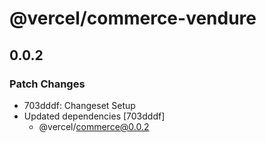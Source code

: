 # @vercel/commerce-vendure

## 0.0.2

### Patch Changes

- 703dddf: Changeset Setup
- Updated dependencies [703dddf]
  - @vercel/commerce@0.0.2
